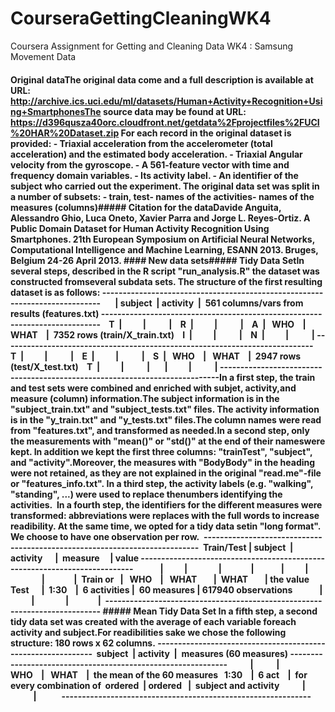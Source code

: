 # CourseraGettingCleaningWK4
Coursera Assignment for Getting and Cleaning Data WK4 : Samsung Movement Data


#### Original dataThe original data come and a full description is available at URL: http://archive.ics.uci.edu/ml/datasets/Human+Activity+Recognition+Using+SmartphonesThe source data may be found at URL: https://d396qusza40orc.cloudfront.net/getdata%2Fprojectfiles%2FUCI%20HAR%20Dataset.zip For each record in the original dataset is provided: - Triaxial acceleration from the accelerometer (total acceleration) and the estimated body acceleration. - Triaxial Angular velocity from the gyroscope. - A 561-feature vector with time and frequency domain variables. - Its activity label. - An identifier of the subject who carried out the experiment. The original data set was split in a number of subsets: - train, test- names of the activities- names of the measures (columns)##### Citation for the dataDavide Anguita, Alessandro Ghio, Luca Oneto, Xavier Parra and Jorge L. Reyes-Ortiz. A Public Domain Dataset for Human Activity Recognition Using Smartphones. 21th European Symposium on Artificial Neural Networks, Computational Intelligence and Machine Learning, ESANN 2013. Bruges, Belgium 24-26 April 2013. #### New data sets##### Tidy Data SetIn several steps, described in the R script "run_analysis.R" the dataset was constructed fromseveral subdata sets. The structure of the first resulting dataset is as follows: ----------------------------------------------------------------------------       | subject  | activity  |  561 columns/vars from results (features.txt) ----------------------------------------------------------------------------    T  |          |           |    R  |          |           |    A  |   WHO    |   WHAT    |  7352 rows (train/X_train.txt)    I  |          |           |    N  |          |           | ----------------------------------------------------------------------------    T  |          |           |    E  |          |           |    S  |   WHO    |   WHAT    |  2947 rows (test/X_test.txt)    T  |          |           |       |          |           | ----------------------------------------------------------------------------In a first step, the train and test sets were combined and enriched with subjet, activity,and measure (column) information.The subject information is in the "subject_train.txt" and "subject_tests.txt" files. The activity information is in the "y_train.txt" and "y_tests.txt" files.The column names were read from "features.txt", and transformed as needed.In a second step, only the measurements with "mean()" or "std()" at the end of their nameswere kept. In addition we kept the first three columns: "trainTest", "subject", and "activity".Moreover, the measures with "BodyBody" in the heading were not retained, as they are not explained in the original "read.me"-file or "features_info.txt". In a third step, the activity labels (e.g. "walking", "standing", ...) were used to replace thenumbers identifying the activities.  In a fourth step, the identifiers for the different measures were transformed: abbreviations were replaces with the full words to increase readibility. At the same time, we opted for a tidy data setin "long format". We choose to have one observation per row.  ---------------------------------------------------------------------------  Train/Test | subject  | activity      |  measure     | value ---------------------------------------------------------------------------             |          |               |              |             |          |               |              |  Train or   |   WHO    |   WHAT        |  WHAT        | the value   Test      |  1:30    |  6 activities |  60 measures | 617940 observations             |          |               |              |  --------------------------------------------------------------------------- ##### Mean Tidy Data Set In a fifth step, a second tidy data set was created with the average of each variable foreach activity and subject.For readibilities sake we chose the following structure: 180 rows x 62 columns. -------------------------------------------------------------  subject  | activity  |  measures (60 measures) -------------------------------------------------------------           |           |               WHO    |   WHAT    |  the mean of the 60 measures   1:30    |  6 act    |  for every combination of  ordered  | ordered   |  subject and activity           |           |            -------------------------------------------------------------

